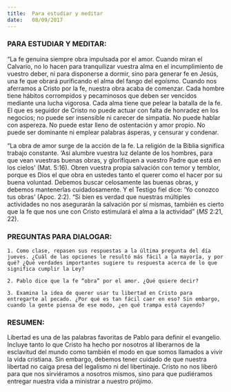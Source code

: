 ```yaml
---
title:  Para estudiar y meditar
date:   08/09/2017
---
```


### PARA ESTUDIAR Y MEDITAR: 

“La fe genuina siempre obra impulsada por el amor. Cuando miran el Calvario, no lo hacen para tranquilizar vuestra alma en el incumplimiento de vuestro deber, ni para disponerse a dormir, sino para generar fe en Jesús, una fe que obrará purificando el alma del fango del egoísmo. Cuando nos aferramos a Cristo por la fe, nuestra obra acaba de comenzar. Cada hombre tiene hábitos corrompidos y pecaminosos que deben ser vencidos mediante una lucha vigorosa. Cada alma tiene que pelear la batalla de la fe. El que es seguidor de Cristo no puede actuar con falta de honradez en los negocios; no puede ser insensible ni carecer de simpatía. No puede hablar con aspereza. No puede estar lleno de ostentación y amor propio. No puede ser dominante ni emplear palabras ásperas, y censurar y condenar.

“La obra de amor surge de la acción de la fe. La religión de la Biblia significa trabajo constante. ‘Así alumbre vuestra luz delante de los hombres, para que vean vuestras buenas obras, y glorifiquen a vuestro Padre que está en los cielos’ (Mat. 5:16). Obren vuestra propia salvación con temor y temblor, porque es Dios el que obra en ustedes tanto el querer como el hacer por su buena voluntad. Debemos buscar celosamente las buenas obras, y debemos mantenerlas cuidadosamente. Y el Testigo fiel dice: ‘Yo conozco tus obras’ (Apoc. 2:2).
“Si bien es verdad que nuestras múltiples actividades no nos asegurarán la salvación por sí mismas, también es cierto que la fe que nos une con Cristo estimulará el alma a la actividad” (*MS* 2:21, 22).

### PREGUNTAS PARA DIALOGAR:

`1. Como clase, repasen sus respuestas a la última pregunta del día jueves. ¿Cuál de las opciones le resultó más fácil a la mayoría, y por qué? ¿Qué verdades importantes sugiere tu respuesta acerca de lo que significa cumplir la Ley?`

`2. Pablo dice que la fe “obra” por el amor. ¿Qué quiere decir?`

`3. Examina la idea de querer usar tu libertad en Cristo para entregarte al pecado. ¿Por qué es tan fácil caer en eso? Sin embargo, cuando la gente piensa de ese modo, ¿en qué trampa está cayendo?`

### RESUMEN: 

Libertad es una de las palabras favoritas de Pablo para definir el evangelio. Incluye tanto lo que Cristo ha hecho por nosotros al liberarnos de la esclavitud del mundo como también el modo en que somos llamados a vivir la vida cristiana. Sin embargo, debemos tener cuidado de que nuestra libertad no caiga presa del legalismo ni del libertinaje. Cristo no nos liberó para que nos sirviéramos a nosotros mismos, sino para que pudiéramos entregar nuestra vida a ministrar a nuestro prójimo.
